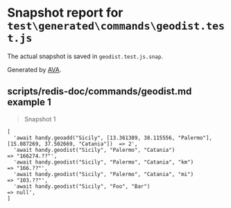 # Snapshot report for `test\generated\commands\geodist.test.js`

The actual snapshot is saved in `geodist.test.js.snap`.

Generated by [AVA](https://ava.li).

## scripts/redis-doc/commands/geodist.md example 1

> Snapshot 1

    [
      'await handy.geoadd("Sicily", [13.361389, 38.115556, "Palermo"], [15.087269, 37.502669, "Catania"])  => 2',
      'await handy.geodist("Sicily", "Palermo", "Catania")                                                 => "166274.??"',
      'await handy.geodist("Sicily", "Palermo", "Catania", "km")                                           => "166.??"',
      'await handy.geodist("Sicily", "Palermo", "Catania", "mi")                                           => "103.??"',
      'await handy.geodist("Sicily", "Foo", "Bar")                                                         => null',
    ]
